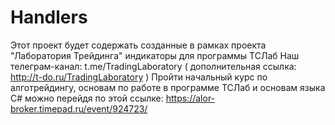 # Handlers
Этот проект будет содержать созданные в рамках проекта "Лаборатория Трейдинга" индикаторы для программы ТСЛаб
Наш телеграм-канал: t.me/TradingLaboratory ( дополнительная ссылка: http://t-do.ru/TradingLaboratory )
Пройти начальный курс по  алготрейдингу, основам по работе в программе ТСЛаб и основам языка С# можно перейдя по этой ссылке: https://alor-broker.timepad.ru/event/924723/
